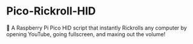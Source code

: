 # Pico-Rickroll-HID
🎵 A Raspberry Pi Pico HID script that instantly Rickrolls any computer by opening YouTube, going fullscreen, and maxing out the volume!
